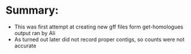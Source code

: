 # Summary:

* This was first attempt at creating new gff files form get-homologues output ran by Ali
* As turned out later did not record proper contigs, so counts were not accurate

